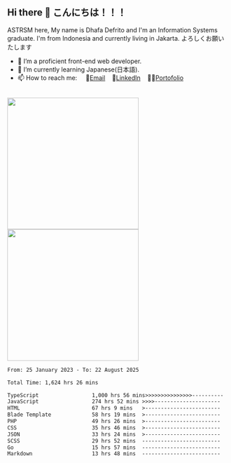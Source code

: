 ## Hi there 👋 こんにちは！！！
ASTRSM here, My name is Dhafa Defrito and I'm an Information Systems graduate. I'm from Indonesia and currently living in Jakarta. よろしくお願いたします

- 🔭 I’m a proficient front-end web developer.
- 🌱 I’m currently learning Japanese(日本語).
- 📫 How to reach me: &nbsp;&nbsp;&nbsp;&nbsp;📧[Email](ddefrito@gmail.com)&nbsp;&nbsp;&nbsp;&nbsp;💼[LinkedIn](https://www.linkedin.com/in/dhafad)&nbsp;&nbsp;&nbsp;&nbsp;👨‍🎨[Portofolio](https://ddefrito.vercel.app/)

<br>

<div align="left">
  <img src="https://media1.tenor.com/m/F96DSPtSiSgAAAAd/isekaijoucho-kamitsubaki.gif" height="300" />
	<a href="https://last.fm/user/nerumaeni"><img src="https://lastfm-recently-played.vercel.app/api?user=nerumaeni&count=5" height="300" /></a>
</div=

<!--START_SECTION:waka-->

```txt
From: 25 January 2023 - To: 22 August 2025

Total Time: 1,624 hrs 26 mins

TypeScript                 1,000 hrs 56 mins>>>>>>>>>>>>>>>----------   61.62 %
JavaScript                 274 hrs 52 mins >>>>---------------------   16.92 %
HTML                       67 hrs 9 mins   >------------------------   04.13 %
Blade Template             58 hrs 19 mins  >------------------------   03.59 %
PHP                        49 hrs 26 mins  >------------------------   03.04 %
CSS                        35 hrs 46 mins  >------------------------   02.20 %
JSON                       33 hrs 24 mins  >------------------------   02.06 %
SCSS                       29 hrs 52 mins  -------------------------   01.84 %
Go                         15 hrs 57 mins  -------------------------   00.98 %
Markdown                   13 hrs 48 mins  -------------------------   00.85 %
```

<!--END_SECTION:waka-->
